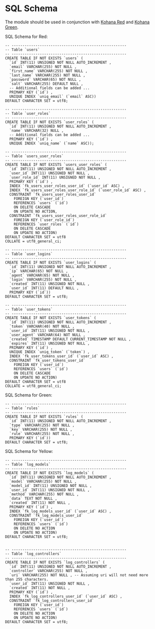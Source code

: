 # SQL Schema

The module should be used in conjunction with [Kohana Red](https://github.com/davidstutz/kohana-red)
and [Kohana Green](https://github.com/davidstutz/kohana-green).

SQL Schema for Red:

    -- -----------------------------------------------------
    -- Table `users`
    -- -----------------------------------------------------
    CREATE TABLE IF NOT EXISTS `users` (
      `id` INT(11) UNSIGNED NOT NULL AUTO_INCREMENT ,
      `email` VARCHAR(255) NOT NULL ,
      `first_name` VARCHAR(255) NOT NULL ,
      `last_name` VARCHAR(255) NOT NULL ,
      `password` VARCHAR(65) NOT NULL ,
      `salt` VARCHAR(255) DEFAULT NULL ,
      -- Additional fields can be added ...
      PRIMARY KEY (`id`) ,
      UNIQUE INDEX `uniq_email` (`email` ASC))
    DEFAULT CHARACTER SET = utf8;

    -- -----------------------------------------------------
    -- Table `user_roles`
    -- -----------------------------------------------------
    CREATE TABLE IF NOT EXISTS `user_roles` (
      `id` INT(11) UNSIGNED NOT NULL AUTO_INCREMENT ,
      `name` VARCHAR(32) NULL ,
      -- Additional fields can be added ...
      PRIMARY KEY (`id`) ,
      UNIQUE INDEX `uniq_name` (`name` ASC));

    -- -----------------------------------------------------
    -- Table `users_user_roles`
    -- -----------------------------------------------------
    CREATE TABLE IF NOT EXISTS `users_user_roles` (
      `id` INT(11) UNSIGNED NOT NULL AUTO_INCREMENT ,
      `user_id` INT(11) UNSIGNED NOT NULL ,
      `user_role_id` INT(11) UNSIGNED NOT NULL ,
      PRIMARY KEY (`id`) ,
      INDEX `fk_users_user_roles_user_id` (`user_id` ASC) ,
      INDEX `fk_users_user_roles_user_role_id` (`user_role_id` ASC) ,
      CONSTRAINT `fk_users_user_roles_user_id`
        FOREIGN KEY (`user_id`)
        REFERENCES `users` (`id`)
        ON DELETE CASCADE
        ON UPDATE NO ACTION,
      CONSTRAINT `fk_users_user_roles_user_role_id`
        FOREIGN KEY (`user_role_id`)
        REFERENCES `user_roles` (`id`)
        ON DELETE CASCADE
        ON UPDATE NO ACTION)
    DEFAULT CHARACTER SET = utf8
    COLLATE = utf8_general_ci;

    -- -----------------------------------------------------
    -- Table `user_logins`
    -- -----------------------------------------------------
    CREATE TABLE IF NOT EXISTS `user_logins` (
      `id` INT(11) UNSIGNED NOT NULL AUTO_INCREMENT ,
      `ip` VARCHAR(65) NOT NULL ,
      `agent` VARCHAR(65) NOT NULL ,
      `login` VARCHAR(255) NOT NULL ,
      `created` INT(11) UNSIGNED NOT NULL ,
      `user_id` INT(11) DEFAULT NULL ,
      PRIMARY KEY (`id`))
    DEFAULT CHARACTER SET = utf8;

    -- -----------------------------------------------------
    -- Table `user_tokens`
    -- -----------------------------------------------------
    CREATE TABLE IF NOT EXISTS `user_tokens` (
      `id` INT(11) UNSIGNED NOT NULL AUTO_INCREMENT ,
      `token` VARCHAR(40) NOT NULL ,
      `user_id` INT(11) UNSIGNED NOT NULL ,
      `user_agent` VARCHAR(64) NOT NULL ,
      `created` TIMESTAMP DEFAULT CURRENT_TIMESTAMP NOT NULL ,
      `expires` INT(11) UNSIGNED NOT NULL ,
      PRIMARY KEY (`id`) ,
      UNIQUE INDEX `uniq_token` (`token`) ,
      INDEX `fk_user_tokens_user_id` (`user_id` ASC) ,
      CONSTRAINT `fk_user_tokens_user_id`
        FOREIGN KEY (`user_id`)
        REFERENCES `users` (`id`)
        ON DELETE CASCADE
        ON UPDATE NO ACTION)
    DEFAULT CHARACTER SET = utf8
    COLLATE = utf8_general_ci;

SQL Schema for Green:

    -- -----------------------------------------------------
    -- Table `rules`
    -- -----------------------------------------------------
    CREATE TABLE IF NOT EXISTS `rules` (
      `id` INT(11) UNSIGNED NOT NULL AUTO_INCREMENT ,
      `type` VARCHAR(255) NOT NULL ,
      `key` VARCHAR(255) NOT NULL ,
      `rule` VARCHAR(255) NOT NULL ,
      PRIMARY KEY (`id`))
    DEFAULT CHARACTER SET = utf8;

SQL Schema for Yellow:

    -- -----------------------------------------------------
    -- Table `log_models`
    -- -----------------------------------------------------
    CREATE TABLE IF NOT EXISTS `log_models` (
      `id` INT(11) UNSIGNED NOT NULL AUTO_INCREMENT ,
      `model` VARCHAR(255) NOT NULL ,
      `model_id` INT(11) UNSIGNED NOT NULL ,
      `user_id` INT(11) UNSIGNED NOT NULL ,
      `method` VARCHAR(255) NOT NULL ,
      `data` TEXT NOT NULL ,
      `created` INT(11) NOT NULL ,
      PRIMARY KEY (`id`) ,
      INDEX `fk_log_models_user_id` (`user_id` ASC) ,
      CONSTRAINT `fk_log_models_user_id`
        FOREIGN KEY (`user_id`)
        REFERENCES `users` (`id`)
        ON DELETE NO ACTION
        ON UPDATE NO ACTION)
    DEFAULT CHARACTER SET = utf8;


    -- -----------------------------------------------------
    -- Table `log_controllers`
    -- -----------------------------------------------------
    CREATE TABLE IF NOT EXISTS `log_controllers` (
      `id` INT(11) UNSIGNED NOT NULL AUTO_INCREMENT ,
      `controller` VARCHAR(255) NOT NULL ,
      `uri` VARCHAR(255) NOT NULL , -- Assuming uri will not need more than 255 characters.
      `user_id` INT(11) UNSIGNED NOT NULL ,
      `created` INT(11) NOT NULL ,
      PRIMARY KEY (`id`) ,
      INDEX `fk_log_controllers_user_id` (`user_id` ASC) ,
      CONSTRAINT `fk_log_controllers_user_id`
        FOREIGN KEY (`user_id`)
        REFERENCES `users` (`id`)
        ON DELETE NO ACTION
        ON UPDATE NO ACTION)
    DEFAULT CHARACTER SET = utf8;
